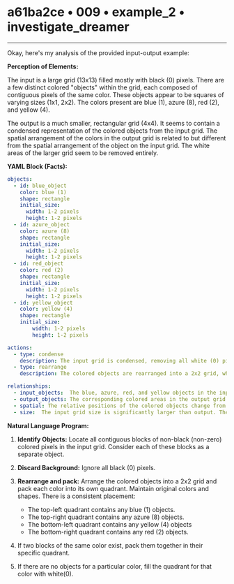 # a61ba2ce • 009 • example_2 • investigate_dreamer

---
Okay, here's my analysis of the provided input-output example:

**Perception of Elements:**

The input is a large grid (13x13) filled mostly with black (0) pixels.  There are a few distinct colored "objects" within the grid, each composed of contiguous pixels of the same color.  These objects appear to be squares of varying sizes (1x1, 2x2). The colors present are blue (1), azure (8), red (2), and yellow (4).

The output is a much smaller, rectangular grid (4x4). It seems to contain a condensed representation of the colored objects from the input grid. The spatial arrangement of the colors in the output grid is related to but different from the spatial arrangement of the object on the input grid. The white areas of the larger grid seem to be removed entirely.

**YAML Block (Facts):**



```yaml
objects:
  - id: blue_object
    color: blue (1)
    shape: rectangle
    initial_size:
      width: 1-2 pixels
      height: 1-2 pixels
  - id: azure_object
    color: azure (8)
    shape: rectangle
    initial_size:
      width: 1-2 pixels
      height: 1-2 pixels
  - id: red_object
    color: red (2)
    shape: rectangle
    initial_size:
      width: 1-2 pixels
      height: 1-2 pixels
  - id: yellow_object
    color: yellow (4)
    shape: rectangle
    initial_size:
        width: 1-2 pixels
        height: 1-2 pixels

actions:
  - type: condense
    description: The input grid is condensed, removing all white (0) pixels.
  - type: rearrange
    description: The colored objects are rearranged into a 2x2 grid, where each color occupies a quadrant

relationships:
  - input_objects:  The blue, azure, red, and yellow objects in the input grid.
  - output_objects: The corresponding colored areas in the output grid.
  - spatial: The relative positions of the colored objects change from input to output.
  - size:  The input grid size is significantly larger than output. The output grid is fixed.
```



**Natural Language Program:**

1.  **Identify Objects:** Locate all contiguous blocks of non-black (non-zero) colored pixels in the input grid. Consider each of these blocks as a separate object.

2.  **Discard Background:** Ignore all black (0) pixels.

3. **Rearrange and pack:** Arrange the colored objects into a 2x2 grid and pack each color into its own quadrant. Maintain original colors and shapes. There is a consistent placement:
    - The top-left quadrant contains any blue (1) objects.
    - The top-right quadrant contains any azure (8) objects.
    - The bottom-left quadrant contains any yellow (4) objects
    - The bottom-right quadrant contains any red (2) objects.

4. If two blocks of the same color exist, pack them together in their specific quadrant.

5. If there are no objects for a particular color, fill the quadrant for that color with white(0).


